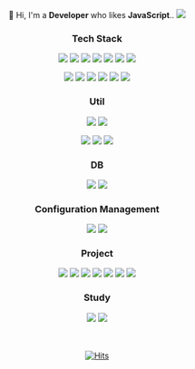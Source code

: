 <div align="center">

👋 Hi, I'm a **Developer** who likes **JavaScript**.. <img src="https://img.shields.io/badge/Like Coffee-000000?style=square&logo=Buy Me A Coffee&logoColor=white"/> 

### Tech Stack

<img src="https://img.shields.io/badge/Javascript-F7DF1E?style=square&logo=Javascript&logoColor=black"/> <img src="https://img.shields.io/badge/TypeScript-3178C6?style=square&logo=TypeScript&logoColor=white"/> <img src="https://img.shields.io/badge/Html5-E34F26?style=square&logo=Html5&logoColor=white"/> <img src="https://img.shields.io/badge/Css3-1572B6?style=square&logo=Css3&logoColor=white"/> 
<img src="https://img.shields.io/badge/Sass(Scss)-CC6699?style=square&logo=Sass&logoColor=white"/>
<img src="https://img.shields.io/badge/Java-007396?style=square&logo=Java&logoColor=white"/>  <img src="https://img.shields.io/badge/Jquery-0769AD?style=square&logo=jquery&logoColor=white"/>
  
<img src="https://img.shields.io/badge/Gulp-CF4647?style=square&logo=Gulp&logoColor=white"/> <img src="https://img.shields.io/badge/Jest-C21325?style=square&logo=Jest&logoColor=white"/> 
<img src="https://img.shields.io/badge/yarn-2C8EBB?style=square&logo=yarn&logoColor=white"/> <img src="https://img.shields.io/badge/npm-CB3837?style=square&logo=npm&logoColor=white"/> <img src="https://img.shields.io/badge/babel-F9DC3E?style=square&logo=babel&logoColor=white"/>
  <img src="https://img.shields.io/badge/Webpack-8DD6F9?style=square&logo=Webpack&logoColor=white"/> 
 
  
### Util

<img src="https://img.shields.io/badge/Visual Studio Code-007ACC?style=square&logo=Visual Studio Code&logoColor=white"/> <img src="https://img.shields.io/badge/Eclipse IDE-2C2255?style=square&logo=Eclipse IDE&logoColor=white"/>
  
<img src="https://img.shields.io/badge/Slack-4A154B?style=square&logo=Slack&logoColor=white"/> <img src="https://img.shields.io/badge/Microsoft Teams-6264A7?style=square&logo=Microsoft Teams&logoColor=white"/> <img src="https://img.shields.io/badge/Notion-181717?style=square&logo=Notion&logoColor=white"/>
  
### DB
<img src="https://img.shields.io/badge/mysql-4479A1?style=square&logo=mysql&logoColor=white"/> <img src="https://img.shields.io/badge/Oracle-F80000?style=square&logo=Oracle&logoColor=white"/>

### Configuration Management
  
<img src="https://img.shields.io/badge/Github-181717?style=square&logo=Github&logoColor=white"/> <img src="https://img.shields.io/badge/Gitlab-FCA121?style=square&logo=Gitlab&logoColor=white"/>
  
### Project

<img src="https://img.shields.io/badge/React-61DAFB?style=square&logo=React&logoColor=white"/>
<img src="https://img.shields.io/badge/Redux-764ABC?style=square&logo=Redux&logoColor=white"/>
<img src="https://img.shields.io/badge/Spring-6DB33F?style=square&logo=Spring&logoColor=white"/> 
<img src="https://img.shields.io/badge/Node.js & Express-339933?style=square&logo=Node.js&logoColor=white"/>
<img src="https://img.shields.io/badge/Vue.js-4FC08D?style=square&logo=Vue.js&logoColor=white"/>
<img src="https://img.shields.io/badge/Vuex-4FC08D?style=square&logo=Vue.js&logoColor=white"/> 
<img src="https://img.shields.io/badge/Angular-CF4647?style=square&logo=Angular&logoColor=white"/> 
  
### Study

<img src="https://img.shields.io/badge/ReactiveX-B7178C?style=square&logo=ReactiveX&logoColor=white"/> 
<img src="https://img.shields.io/badge/Svelte-FF3E00?style=square&logo=Svelte&logoColor=white"/>

  
<br/><br/>
[![Hits](https://hits.seeyoufarm.com/api/count/incr/badge.svg?url=https%3A%2F%2Fgithub.com%2Fhojae-lee%2Fhit-counter&count_bg=%2379C83D&title_bg=%23555555&icon=&icon_color=%23E7E7E7&title=Hi%7E&edge_flat=false)](https://github.com/hojae-lee/)

</div>
